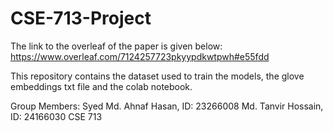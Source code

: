 # CSE-713-Project

The link to the overleaf of the paper is given below:
https://www.overleaf.com/7124257723pkyypdkwtpwh#e55fdd

This repository contains the dataset used to train the models, the glove embeddings txt file and the colab notebook.

Group Members:
Syed Md. Ahnaf Hasan, ID: 23266008
Md. Tanvir Hossain, ID: 24166030
CSE 713
